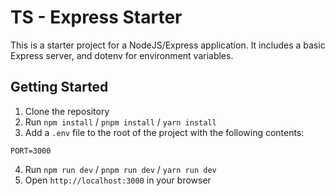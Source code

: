 # TS - Express Starter
This is a starter project for a NodeJS/Express application. It includes a basic Express server, and dotenv for environment variables.

## Getting Started
1. Clone the repository
2. Run ```npm install``` / `pnpm install` / `yarn install`
3. Add a `.env` file to the root of the project with the following contents:
```
PORT=3000
```
4. Run `npm run dev` / `pnpm run dev` / `yarn run dev`
5. Open `http://localhost:3000` in your browser

